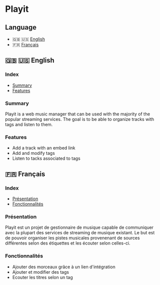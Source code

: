 # Playit

## Language
 + :gb: :us: [English](#English)
 + :fr: [Français](#Français)



## :gb: :us: English

### Index 

+ [Summary](#Summary)
+ [Features](#Features)



### Summary

Playit is a web music manager that can be used with the majority of the popular streaming services. The goal is to be able to organize tracks with tags and listen to them.



### Features

+ Add a track with an embed link
+ Add and modify tags
+ Listen to tacks associated to tags





## :fr: Français

### Index 

+ [Présentation](#Présentation)
+ [Fonctionnalités](#Fonctionnalités)



### Présentation

Playit est un projet de gestionnaire de musique capable de communiquer avec la plupart des services de streaming de musique existant. Le but est de pouvoir organiser les pistes musicales provenenant de sources différentes selon des étiquettes et les écouter selon celles-ci.



### Fonctionnalités

+ Ajouter des morceaux grâce à un lien d'intégration
+ Ajouter et modifier des tags
+ Ecouter les titres selon un tag
